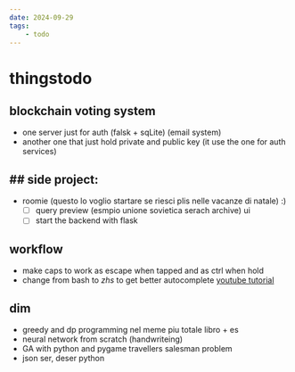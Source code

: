 ```yaml
---
date: 2024-09-29 
tags: 
    - todo
---
```


# thingstodo

## blockchain voting system
- one server just for auth (falsk + sqLite) (email system)
- another one that just hold private and public key (it use the one for auth services)

## ## side project:
- roomie  (questo lo voglio startare se riesci plis nelle vacanze di natale) :)
    - [ ] query preview (esmpio unione sovietica serach archive) ui
    - [ ] start the backend with flask

## workflow
- make caps to work as escape when tapped and as ctrl when hold
- change from bash to *zhs* to get better autocomplete [youtube tutorial](https://youtu.be/ud7YxC33Z3w?feature=shared) 

## dim
- greedy and dp programming nel meme piu totale libro + es
- neural network from scratch (handwriteing)
- GA with python and pygame travellers salesman problem
- json ser, deser python
